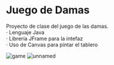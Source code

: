 # Juego de Damas

Proyecto de clase del juego de las damas.  
· Lenguaje Java  
· Librería JFrame para la intefaz  
· Uso de Canvas para pintar el tablero  

![game](https://gyazo.com/1d3251c0e2d2101f1cce37d26fe5ff6e)
![unnamed](https://user-images.githubusercontent.com/67047753/211005070-ef76b5fe-85b5-49e3-845d-bf9a7d10304c.png)
